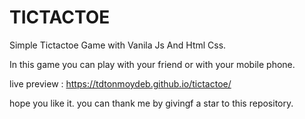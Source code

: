 # TICTACTOE
Simple Tictactoe Game with Vanila Js And Html Css.

In this game you can play with your friend or with your mobile phone. 

live preview : https://tdtonmoydeb.github.io/tictactoe/

hope you like it. you can thank me by givingf a star to this repository. 
